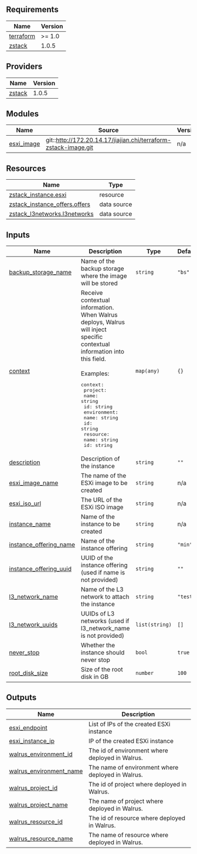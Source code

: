<!-- BEGIN_TF_DOCS -->
## Requirements

| Name | Version |
|------|---------|
| <a name="requirement_terraform"></a> [terraform](#requirement\_terraform) | >= 1.0 |
| <a name="requirement_zstack"></a> [zstack](#requirement\_zstack) | 1.0.5 |

## Providers

| Name | Version |
|------|---------|
| <a name="provider_zstack"></a> [zstack](#provider\_zstack) | 1.0.5 |

## Modules

| Name | Source | Version |
|------|--------|---------|
| <a name="module_esxi_image"></a> [esxi\_image](#module\_esxi\_image) | git::http://172.20.14.17/jiajian.chi/terraform-zstack-image.git | n/a |

## Resources

| Name | Type |
|------|------|
| [zstack_instance.esxi](https://registry.terraform.io/providers/ZStack-Robot/zstack/1.0.5/docs/resources/instance) | resource |
| [zstack_instance_offers.offers](https://registry.terraform.io/providers/ZStack-Robot/zstack/1.0.5/docs/data-sources/instance_offers) | data source |
| [zstack_l3networks.l3networks](https://registry.terraform.io/providers/ZStack-Robot/zstack/1.0.5/docs/data-sources/l3networks) | data source |

## Inputs

| Name | Description | Type | Default | Required |
|------|-------------|------|---------|:--------:|
| <a name="input_backup_storage_name"></a> [backup\_storage\_name](#input\_backup\_storage\_name) | Name of the backup storage where the image will be stored | `string` | `"bs"` | no |
| <a name="input_context"></a> [context](#input\_context) | Receive contextual information. When Walrus deploys, Walrus will inject specific contextual information into this field.<br/><br/>Examples:<pre>context:<br/>  project:<br/>    name: string<br/>    id: string<br/>  environment:<br/>    name: string<br/>    id: string<br/>  resource:<br/>    name: string<br/>    id: string</pre> | `map(any)` | `{}` | no |
| <a name="input_description"></a> [description](#input\_description) | Description of the instance | `string` | `""` | no |
| <a name="input_esxi_image_name"></a> [esxi\_image\_name](#input\_esxi\_image\_name) | The name of the ESXi image to be created | `string` | n/a | yes |
| <a name="input_esxi_iso_url"></a> [esxi\_iso\_url](#input\_esxi\_iso\_url) | The URL of the ESXi ISO image | `string` | n/a | yes |
| <a name="input_instance_name"></a> [instance\_name](#input\_instance\_name) | Name of the instance to be created | `string` | n/a | yes |
| <a name="input_instance_offering_name"></a> [instance\_offering\_name](#input\_instance\_offering\_name) | Name of the instance offering | `string` | `"min"` | no |
| <a name="input_instance_offering_uuid"></a> [instance\_offering\_uuid](#input\_instance\_offering\_uuid) | UUID of the instance offering (used if name is not provided) | `string` | `""` | no |
| <a name="input_l3_network_name"></a> [l3\_network\_name](#input\_l3\_network\_name) | Name of the L3 network to attach the instance | `string` | `"test"` | no |
| <a name="input_l3_network_uuids"></a> [l3\_network\_uuids](#input\_l3\_network\_uuids) | UUIDs of L3 networks (used if l3\_network\_name is not provided) | `list(string)` | `[]` | no |
| <a name="input_never_stop"></a> [never\_stop](#input\_never\_stop) | Whether the instance should never stop | `bool` | `true` | no |
| <a name="input_root_disk_size"></a> [root\_disk\_size](#input\_root\_disk\_size) | Size of the root disk in GB | `number` | `100` | no |

## Outputs

| Name | Description |
|------|-------------|
| <a name="output_esxi_endpoint"></a> [esxi\_endpoint](#output\_esxi\_endpoint) | List of IPs of the created ESXi instance |
| <a name="output_esxi_instance_ip"></a> [esxi\_instance\_ip](#output\_esxi\_instance\_ip) | IP of the created ESXi instance |
| <a name="output_walrus_environment_id"></a> [walrus\_environment\_id](#output\_walrus\_environment\_id) | The id of environment where deployed in Walrus. |
| <a name="output_walrus_environment_name"></a> [walrus\_environment\_name](#output\_walrus\_environment\_name) | The name of environment where deployed in Walrus. |
| <a name="output_walrus_project_id"></a> [walrus\_project\_id](#output\_walrus\_project\_id) | The id of project where deployed in Walrus. |
| <a name="output_walrus_project_name"></a> [walrus\_project\_name](#output\_walrus\_project\_name) | The name of project where deployed in Walrus. |
| <a name="output_walrus_resource_id"></a> [walrus\_resource\_id](#output\_walrus\_resource\_id) | The id of resource where deployed in Walrus. |
| <a name="output_walrus_resource_name"></a> [walrus\_resource\_name](#output\_walrus\_resource\_name) | The name of resource where deployed in Walrus. |
<!-- END_TF_DOCS -->